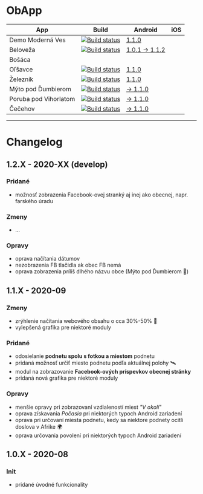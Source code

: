 ﻿# ObApp

| App | Build | Android | iOS |
|-----|--------|-----|-----|
|Demo Moderná Ves|[![Build status](https://build.appcenter.ms/v0.1/apps/b1f51bfc-c618-4813-8471-ec5bd3cc5318/branches/master/badge)](https://appcenter.ms)|[1.1.0](https://play.google.com/store/apps/details?id=com.alphabetpartner.obapp)||
|Beloveža|[![Build status](https://build.appcenter.ms/v0.1/apps/c39c5fd6-843a-4fdc-aaa2-eb40bbff5267/branches/master/badge)](https://appcenter.ms)|[1.0.1 -> 1.1.2](https://play.google.com/store/apps/details?id=com.alphabetpartner.beloveza)||
|Bošáca|        |        ||
|Oľšavce|[![Build status](https://build.appcenter.ms/v0.1/apps/b298e146-3e66-47af-a916-5433d2694ba7/branches/master/badge)](https://appcenter.ms)|[1.1.0](https://play.google.com/store/apps/details?id=com.alphabetpartner.olsavce)||
|Železník|[![Build status](https://build.appcenter.ms/v0.1/apps/8de0c863-03f0-4b80-9e54-73184c871dec/branches/master/badge)](https://appcenter.ms)|[1.1.0](https://play.google.com/store/apps/details?id=com.alphabetpartner.zeleznik)||
|Mýto pod Ďumbierom|[![Build status](https://build.appcenter.ms/v0.1/apps/7507fdbc-a8b4-471c-b01b-098fd6dc910b/branches/master/badge)](https://appcenter.ms)|[-> 1.1.0](https://play.google.com/store/apps/details?id=com.alphabetpartner.mytopoddumbierom)||
|Poruba pod Vihorlatom|[![Build status](https://build.appcenter.ms/v0.1/apps/7da68df2-b800-47cb-bd12-a20890cfd275/branches/master/badge)](https://appcenter.ms)|[-> 1.1.0](https://play.google.com/store/apps/details?id=com.alphabetpartner.porubapodvihorlatom)||
|Čečehov|[![Build status](https://build.appcenter.ms/v0.1/apps/790e443b-4682-4cde-81a1-f701129806c6/branches/master/badge)](https://appcenter.ms)|[-> 1.1.0](https://play.google.com/store/apps/details?id=com.alphabetpartner.cecehov)||
****

# Changelog

## 1.2.X - 2020-XX (develop)

### Pridané
- možnosť zobrazenia Facebook-ovej stranký aj inej ako obecnej, napr. farského úradu 

### Zmeny
- ...

### Opravy
- oprava načítania dátumov
- nezobrazenia FB tlačidla ak obec FB nemá
- oprava zobrazenia príliš dlhého názvu obce (Mýto pod Ďumbierom 👀)

## 1.1.X - 2020-09

### Zmeny
- zrýhlenie načítania webového obsahu o cca 30%-50% 🚀
- vylepšená grafika pre niektoré moduly

### Pridané
- odosielanie **podnetu spolu s fotkou a miestom** podnetu
- pridaná možnosť určiť miesto podnetu podľa aktuálnej polohy 🛰️
- modul na zobrazovanie **Facebook-ových príspevkov obecnej stránky**
- pridaná nová grafika pre niektoré moduly

### Opravy
- menšie opravy pri zobrazovaní vzdialeností miest *"V okolí"*
- oprava získavania *Počasia* pri niektorých typoch Android zariadení
- oprava pri určovaní miesta podnetu, kedy sa niektore podnety ocitli doslova v Afrike 🌍
- oprava určovania povolení pri niektorých typoch Android zariadení

## 1.0.X - 2020-08

### Init
- pridané úvodné funkcionality
